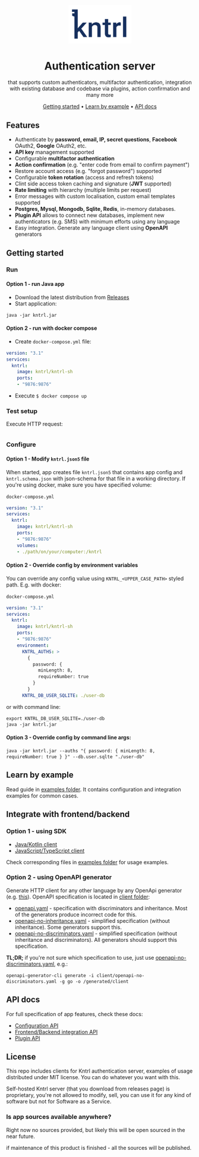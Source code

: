 <p align="center">
    <img alt="kntrl" src="logo.png" width="170"/> 
</p>
<h1 align="center">Authentication server</h1>
<div align="center">
that supports custom authenticators, multifactor authentication, 
integration with existing database and codebase via plugins, action confirmation and many more

[Getting started](#getting-started) •
[Learn by example](#learn-by-example) •
[API docs](#api-docs)
</div>


## Features

- Authenticate by **password, email, IP, secret questions**, **Facebook** OAuth2, **Google** OAuth2, etc.
- **API key** management supported
- Configurable **multifactor authentication**
- **Action confirmation** (e.g. "enter code from email to confirm payment")
- Restore account access (e.g. "forgot password") supported
- Configurable **token rotation** (access and refresh tokens)
- Clint side access token caching and signature (**JWT** supported)
- **Rate limiting** with hierarchy (multiple limits per request)
- Error messages with custom localisation, custom email templates supported
- **Postgres, Mysql, Mongodb, Sqlite, Redis**, in-memory databases.
- **Plugin API** allows to connect new databases, implement new authenticators (e.g. SMS) with minimum efforts using any language
- Easy integration. Generate any language client using **OpenAPI** generators


## Getting started

### Run

#### Option 1 - run Java app
- Download the latest distribution from  [Releases](../../../releases)
- Start application:
```shell
java -jar kntrl.jar
```

#### Option 2 - run with docker compose
- Create `docker-compose.yml` file:
```yml
version: "3.1"
services:
  kntrl:
    image: kntrl/kntrl-sh
    ports:
    - "9876:9876"
```
- Execute `$ docker compose up`

### Test setup
Execute HTTP request:
```shell

```


### Configure

#### Option 1 - Modify `kntrl.json5` file
When started, app creates file `kntrl.json5` that contains app config and `kntrl.schema.json` with json-schema 
for that file in a working directory.
If you're using docker, make sure you have specified volume:

`docker-compose.yml`
```yml
version: "3.1"
services:
  kntrl:
    image: kntrl/kntrl-sh
    ports:
    - "9876:9876"
    volumes:
    - ./path/on/your/computer:/kntrl
```

#### Option 2 - Override config by environment variables
You can override any config value using `KNTRL_<UPPER_CASE_PATH>` styled path. E.g. with docker:

`docker-compose.yml`
```yml
version: "3.1"
services:
  kntrl:
    image: kntrl/kntrl-sh
    ports:
    - "9876:9876"
    environment:
      KNTRL_AUTHS: >
        {
          password: {
            minLength: 8,
            requireNumber: true
          }
        }
      KNTRL_DB_USER_SQLITE: ./user-db
```
or with command line:
```shell
export KNTRL_DB_USER_SQLITE=./user-db
java -jar kntrl.jar
```

#### Option 3 - Override config by command line args:
```shell
java -jar kntrl.jar --auths "{ password: { minLength: 8, requireNumber: true } }" --db.user.sqlte "./user-db"
```

## Learn by example
Read guide in [examples folder](examples/Readme.md). It contains configuration and integration examples for common cases.

## Integrate with frontend/backend

### Option 1 - using SDK
- [Java/Kotlin client](client/kotlin/Readme.md)
- [JavaScript/TypeScript client](client/typescript/Readme.md)

Check corresponding files in [examples folder](examples/Readme.md) for usage examples.

### Option 2 - using OpenAPI generator
Generate HTTP client for any other language by any OpenApi generator (e.g. [this](https://openapi-generator.tech)).
OpenAPI specification is located in [client folder](client):

- [openapi.yaml](client/openapi.yaml) - specification with discriminators and inheritance. Most of the generators produce incorrect code for this. 
- [openapi-no-inheritance.yaml](client/openapi-no-inheritance.yaml) - simplified specification (without inheritance). Some generators support this.
- [openapi-no-discriminators.yaml](client/openapi-no-discriminators.yaml) - simplified specification (without inheritance and discriminators). All generators should support this specification.

**TL;DR;** if you're not sure which specification to use, just use [openapi-no-discriminators.yaml](client/openapi-no-discriminators.yaml), e.g.:
```shell
openapi-generator-cli generate -i client/openapi-no-discriminators.yaml -g go -o /generated/client
```


## API docs

For full specification of app features, check these docs:

- [Configuration API](#api-docs)
- [Frontend/Backend integration API](#api-docs)
- [Plugin API](#api-docs)


## License

This repo includes clients for Kntrl authentication server, examples of usage distributed under MIT license. You can do 
whatever you want with this.

Self-hosted Kntrl server (that you download from releases page) is proprietary, you're not allowed to modify, sell,
you can use it for any kind of software but not for Software as a Service.

### Is app sources available anywhere?

Right now no sources provided, but likely this will be open sourced in the near future.

if maintenance of this product is finished - all the sources will be published.